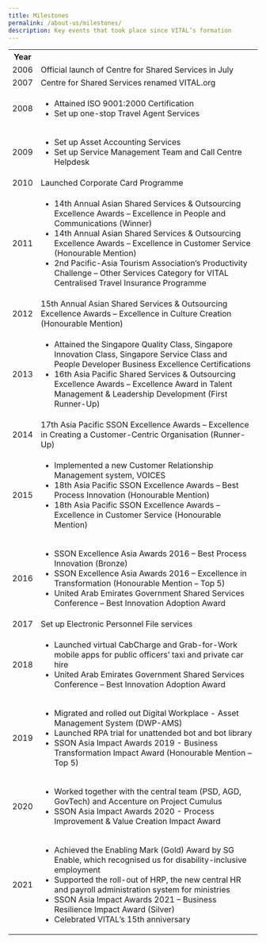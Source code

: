 ```yaml
---
title: Milestones
permalink: /about-us/milestones/
description: Key events that took place since VITAL’s formation
---
```

<table class="vital-table-1">
  <tbody>
    <tr>
      <th>Year</th>
      <th></th>
    </tr>
    <tr>
      <td>2006
      </td>
      <td>Official launch of Centre for Shared Services in July
      </td>
    </tr>
    <tr>
      <td>2007
      </td>
      <td>Centre for Shared Services renamed VITAL.org
      </td>
    </tr>
    <tr>
      <td>2008
      </td>
      <td>
        <ul>
          <li>Attained ISO 9001:2000 Certification</li>
          <li>Set up one-stop Travel Agent Services
          </li>
        </ul>
      </td>
    </tr>
    <tr>
      <td>2009
      </td>
      <td>
        <ul>
          <li>Set up Asset Accounting Services</li>
          <li>Set up Service Management Team and Call Centre Helpdesk
          </li>
        </ul>
      </td>
    </tr>
    <tr>
      <td>2010
      </td>
      <td>Launched Corporate Card Programme
      </td>
    </tr>
    <tr>
      <td>2011
      </td>
      <td>
        <ul>
<li> 14th Annual Asian Shared Services &amp; Outsourcing Excellence Awards – Excellence in People and Communications (Winner)</li>
<li> 14th Annual Asian Shared Services &amp; Outsourcing Excellence Awards – Excellence in Customer Service (Honourable Mention)</li>
<li> 2nd Pacific-Asia Tourism Association’s Productivity Challenge – Other Services Category for VITAL Centralised Travel Insurance Programme
</li>
        </ul>
      </td>
    </tr>
		<tr>
      <td>2012
      </td>
      <td> 15th Annual Asian Shared Services &amp; Outsourcing Excellence Awards – Excellence in Culture Creation (Honourable Mention)      
</td>
    </tr>
<tr>
      <td>2013
      </td>
      <td>
        <ul>
<li> Attained the Singapore Quality Class, Singapore Innovation Class, Singapore Service Class and People Developer Business Excellence Certifications</li>
<li> 16th Asia Pacific Shared Services &amp; Outsourcing Excellence Awards – Excellence Award in Talent Management &amp; Leadership Development (First Runner-Up)
</li>
        </ul>
      </td>
    </tr>
    <tr>
      <td>2014
      </td>
      <td> 17th Asia Pacific SSON Excellence Awards – Excellence in Creating a Customer-Centric Organisation (Runner-Up)</td>
    </tr>
    <tr>
      <td>2015
      </td>
      <td>
        <ul>
          <li> Implemented a new Customer Relationship Management system, VOICES</li>
          <li> 18th Asia Pacific SSON Excellence Awards – Best Process Innovation (Honourable Mention)</li>
          <li> 18th Asia Pacific SSON Excellence Awards – Excellence in Customer Service (Honourable Mention)
</li>
        </ul>
      </td>
    </tr>
    <tr>
      <td>2016
      </td>
      <td>
        <ul>
          <li> SSON Excellence Asia Awards 2016 – Best Process Innovation (Bronze)</li>
          <li> SSON Excellence Asia Awards 2016 – Excellence in Transformation (Honourable Mention – Top 5)</li>
          <li> United Arab Emirates Government Shared Services Conference – Best Innovation Adoption Award
</li>
        </ul>
      </td>
    </tr>
    <tr>
      <td>2017</td>
      <td>Set up Electronic Personnel File services
      </td>
    </tr>
    <tr>
</tr>
    <tr>
      <td>2018
      </td>
      <td>
        <ul>
          <li> Launched virtual CabCharge and Grab-for-Work mobile apps for public officers’ taxi and private car hire 
</li>
          <li> United Arab Emirates Government Shared Services Conference – Best Innovation Adoption Award
</li>
        </ul>
      </td>
    </tr>
		    <tr>
      <td>2019
      </td>
      <td>
        <ul>
					<li> Migrated and rolled out Digital Workplace - Asset Management System (DWP-AMS)</li>
<li>Launched RPA trial for unattended bot and bot library </li>
          <li> SSON Asia Impact Awards 2019 - Business Transformation Impact Award (Honourable Mention – Top 5)          
</li>
        </ul>
      </td>
</tr>
    <tr>
      <td>2020
      </td>
      <td>
        <ul>
          <li> Worked together with the central team (PSD, AGD, GovTech) and Accenture on Project Cumulus</li>
          <li> SSON Asia Impact Awards 2020 - Process Improvement &amp; Value Creation Impact Award
</li>
        </ul>
      </td>
    </tr>
		<tr>
			<td>2021
				</td>
			<td>
				<ul>
					<li> Achieved the Enabling Mark (Gold) Award by SG Enable, which recognised us for disability-inclusive employment</li>
					<li> Supported the roll-out of HRP, the new central HR and payroll administration system for ministries</li>
					<li> SSON Asia Impact Awards 2021 – Business Resilience Impact Award (Silver)</li>
					<li>Celebrated VITAL’s 15th 
						anniversary</li>
					</ul>
				</td>
			</tr>

  </tbody>
</table>